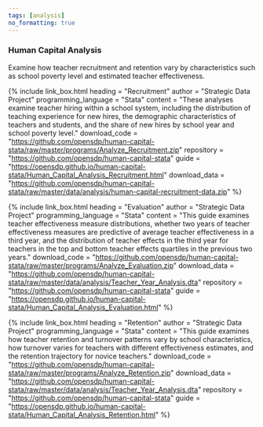 ```yaml
---
tags: [analysis]
no_formatting: true
---
```


### Human Capital Analysis
Examine how teacher recruitment and retention vary by characteristics such as school poverty level and estimated teacher effectiveness.


{% include link_box.html
  heading = "Recruitment"
  author = "Strategic Data Project"
  programming_language = "Stata"
  content = "These analyses examine teacher hiring within a school system, including the distribution of teaching experience for new hires, the demographic characteristics of teachers and students, and the share of new hires by school year and school poverty level."
  download_code = "https://github.com/opensdp/human-capital-stata/raw/master/programs/Analyze_Recruitment.zip"
  repository = "https://github.com/opensdp/human-capital-stata"
  guide = "https://opensdp.github.io/human-capital-stata/Human_Capital_Analysis_Recruitment.html"
  download_data = "https://github.com/opensdp/human-capital-stata/raw/master/data/analysis/human-capital-recruitment-data.zip"
  %}

{% include link_box.html
  heading = "Evaluation"
  author = "Strategic Data Project"
  programming_language = "Stata"
  content = "This guide examines teacher effectiveness measure distributions, whether two years of teacher effectiveness measures are predictive of average teacher effectiveness in a third year, and the distribution of teacher effects in the third year for teachers in the top and bottom teacher effects quartiles in the previous two years."
  download_code = "https://github.com/opensdp/human-capital-stata/raw/master/programs/Analyze_Evaluation.zip"
  download_data = "https://github.com/opensdp/human-capital-stata/raw/master/data/analysis/Teacher_Year_Analysis.dta"
  repository = "https://github.com/opensdp/human-capital-stata"
  guide = "https://opensdp.github.io/human-capital-stata/Human_Capital_Analysis_Evaluation.html"
  %}

{% include link_box.html
  heading = "Retention"
  author = "Strategic Data Project"
  programming_language = "Stata"
  content = "This guide examines how teacher retention and turnover patterns vary by school characteristics, how turnover varies for teachers with different effectiveness estimates, and the retention trajectory for novice teachers."
  download_code = "https://github.com/opensdp/human-capital-stata/raw/master/programs/Analyze_Retention.zip"
  download_data = "https://github.com/opensdp/human-capital-stata/raw/master/data/analysis/Teacher_Year_Analysis.dta"
  repository = "https://github.com/opensdp/human-capital-stata"
  guide = "https://opensdp.github.io/human-capital-stata/Human_Capital_Analysis_Retention.html"
  %}


